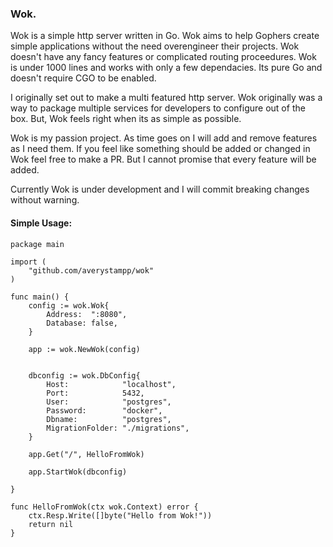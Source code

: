 ### Wok.

Wok is a simple http server written in Go. Wok aims to help Gophers create simple applications without
the need overengineer their projects. Wok doesn't have any fancy features or complicated routing proceedures. Wok is under 1000 lines and works with only a few dependacies. Its pure Go and doesn't require CGO to be enabled.

I originally set out to make a multi featured http server. Wok originally was a way to package multiple 
services for developers to configure out of the box. But, Wok feels right when its as simple as possible.

Wok is my passion project. As time goes on I will add and remove features as I need them. If you feel
like something should be added or changed in Wok feel free to make a PR. But I cannot promise that every feature
will be added.

Currently Wok is under development and I will commit breaking changes without warning.

#### Simple Usage:
```
package main

import (
	"github.com/averystampp/wok"
)

func main() {
	config := wok.Wok{
		Address:  ":8080",
		Database: false,
	}

	app := wok.NewWok(config)
	

	dbconfig := wok.DbConfig{
		Host:            "localhost",
		Port:            5432,
		User:            "postgres",
		Password:        "docker",
		Dbname:          "postgres",
		MigrationFolder: "./migrations",
	}

	app.Get("/", HelloFromWok)

	app.StartWok(dbconfig)

}

func HelloFromWok(ctx wok.Context) error {
	ctx.Resp.Write([]byte("Hello from Wok!"))
	return nil
}

```